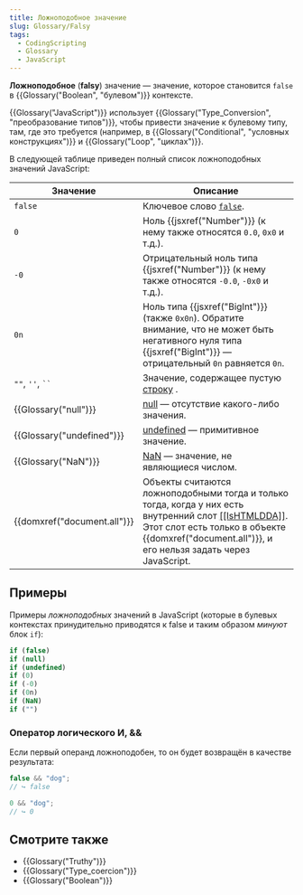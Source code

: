 ```yaml
---
title: Ложноподобное значение
slug: Glossary/Falsy
tags:
  - CodingScripting
  - Glossary
  - JavaScript
---
```


**Ложноподобное** (**falsy**) значение — значение, которое становится `false` в {{Glossary("Boolean", "булевом")}} контексте.

{{Glossary("JavaScript")}} использует {{Glossary("Type_Conversion", "преобразование типов")}}, чтобы привести значение к булевому типу, там, где это требуется (например, в {{Glossary("Conditional", "условных конструкциях")}} и {{Glossary("Loop", "циклах")}}.

В следующей таблице приведен полный список ложноподобных значений JavaScript:

| Значение                    | Описание                                                                                                                                                                                                                                                              |
| --------------------------- | --------------------------------------------------------------------------------------------------------------------------------------------------------------------------------------------------------------------------------------------------------------------- |
| `false`                     | Ключевое слово [`false`](/ru/docs/Web/JavaScript/Reference/Lexical_grammar#future_reserved_keywords_in_older_standards).                                                                                                                                              |
| `0`                         | Ноль {{jsxref("Number")}} (к нему также относятся `0.0`, `0x0` и т.д.).                                                                                                                                                                                               |
| `-0`                        | Отрицательный ноль типа {{jsxref("Number")}} (к нему также относятся `-0.0`, `-0x0` и т.д.).                                                                                                                                                                          |
| `0n`                        | Ноль типа {{jsxref("BigInt")}} (также `0x0n`). Обратите внимание, что не может быть негативного нуля типа {{jsxref("BigInt")}} — отрицательный `0n` равняется `0n`.                                                                                                   |
| `""`, `''`, ` `` `          | Значение, содержащее пустую [строку](/ru/docs/Web/JavaScript/Reference/Global_Objects/String) .                                                                                                                                                                       |
| {{Glossary("null")}}        | [null](/ru/docs/Web/JavaScript/Reference/Global_Objects/null) — отсутствие какого-либо значения.                                                                                                                                                                      |
| {{Glossary("undefined")}}   | [undefined](/ru/docs/Web/JavaScript/Reference/Global_Objects/undefined) — примитивное значение.                                                                                                                                                                       |
| {{Glossary("NaN")}}         | [NaN](/ru/docs/Web/JavaScript/Reference/Global_Objects/NaN) — значение, не являющиеся числом.                                                                                                                                                                         |
| {{domxref("document.all")}} | Объекты считаются ложноподобными тогда и только тогда, когда у них есть внутренний слот [\[\[IsHTMLDDA\]\]](https://tc39.es/ecma262/#sec-IsHTMLDDA-internal-slot). Этот слот есть только в объекте {{domxref("document.all")}}, и его нельзя задать через JavaScript. |

## Примеры

Примеры _ложноподобных_ значений в JavaScript (которые в булевых контекстах принудительно приводятся к false и таким образом _минуют_ блок `if`):

```js
if (false)
if (null)
if (undefined)
if (0)
if (-0)
if (0n)
if (NaN)
if ("")
```

### Оператор логического И, &&

Если первый операнд ложноподобен, то он будет возвращён в качестве результата:

```js
false && "dog";
// ↪ false

0 && "dog";
// ↪ 0
```

## Смотрите также

- {{Glossary("Truthy")}}
- {{Glossary("Type_coercion")}}
- {{Glossary("Boolean")}}

